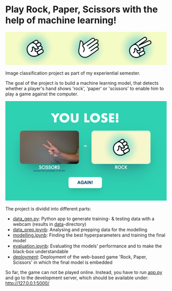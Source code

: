 # Play Rock, Paper, Scissors with the help of machine learning!

![header](doc_imgs/readme_header.png)

Image classification project as part of my experiential semester. <br>

The goal of the project is to build a machine learning model, that detects whether a player's hand shows 'rock', 'paper' or 'scissors' to enable him to play a game against the computer.<br>

![game](doc_imgs/game_example.png) <br>

The project is dividid into different parts: <br>

* [data_gen.py](data_gen.py): Python app to generate training- & testing data with a webcam (results in [data](data)-directory)
* [data_prep.ipynb](data_prep.ipynb): Analysing and prepping data for the modelling
* [modelling.ipynb](modelling.ipynb): Finding the best hyperparameters and training the final model
* [evaluation.ipynb](evaluation.ipynb): Evaluating the models' performance and to make the black-box understandable
* [deployment](deployment): Deployment of the web-based game 'Rock, Paper, Scissors' in which the final model is embedded

So far, the game can not be played online. Instead, you have to run [app.py](deployment/app.py) and go to the development server, which should be available under: http://127.0.0.1:5000/